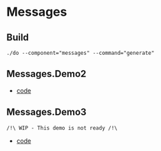 # Messages

## Build
```shell
./do --component="messages" --command="generate"
```

## Messages.Demo2
- [code](./src/demo2.proto)

## Messages.Demo3
`/!\ WIP - This demo is not ready /!\`
- [code](./src/demo3.proto)
